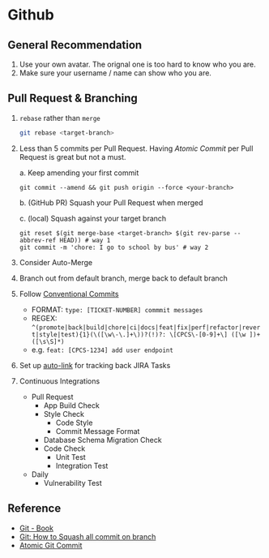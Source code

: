 # Github

## General Recommendation

1. Use your own avatar. The orignal one is too hard to know who you are.
2. Make sure your username / name can show who you are.

## Pull Request & Branching

1.  `rebase` rather than `merge`

    ```bash
    git rebase <target-branch>
    ```

2.  Less than 5 commits per Pull Request.
    Having _Atomic Commit_ per Pull Request is great but not a must.

    a. Keep amending your first commit

        git commit --amend && git push origin --force <your-branch>

    b. (GitHub PR) Squash your Pull Request when merged

    c. (local) Squash against your target branch

        git reset $(git merge-base <target-branch> $(git rev-parse --abbrev-ref HEAD)) # way 1
        git commit -m 'chore: I go to school by bus' # way 2

3.  Consider Auto-Merge
4.  Branch out from default branch, merge back to default branch
5.  Follow [Conventional Commits](https://www.conventionalcommits.org/)
    - FORMAT: `type: [TICKET-NUMBER] commmit messages`
    - REGEX: `^(promote|back|build|chore|ci|docs|feat|fix|perf|refactor|revert|style|test){1}(\([\w\-\.]+\))?(!)?: \[CPCS\-[0-9]+\] ([\w ])+([\s\S]*)`
    - e.g. `feat: [CPCS-1234] add user endpoint`
6.  Set up [auto-link](https://docs.github.com/en/repositories/managing-your-repositorys-settings-and-features/managing-repository-settings/configuring-autolinks-to-reference-external-resources) for tracking back JIRA Tasks
7.  Continuous Integrations
    - Pull Request
      - App Build Check
      - Style Check
        - Code Style
        - Commit Message Format
      - Database Schema Migration Check
      - Code Check
        - Unit Test
        - Integration Test
    - Daily
      - Vulnerability Test

## Reference

- [Git - Book](https://git-scm.com/book "https://git-scm.com/book")
- [Git: How to Squash all commit on branch](https://stackoverflow.com/questions/25356810/git-how-to-squash-all-commits-on-branch "https://stackoverflow.com/questions/25356810/git-how-to-squash-all-commits-on-branch")
- [Atomic Git Commit](https://www.aleksandrhovhannisyan.com/blog/atomic-git-commits "https://www.aleksandrhovhannisyan.com/blog/atomic-git-commits")
